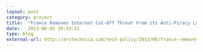 ```yaml
---
layout: post
category: project
title:  "France Removes Internet Cut-Off Threat From its Anti-Piracy Law"
date:   2013-06-05 20:33:11
type: blog
external-url: http://arstechnica.com/tech-policy/2013/06/france-removes-internet-cut-off-threat-from-its-anti-piracy-law/
---
```

